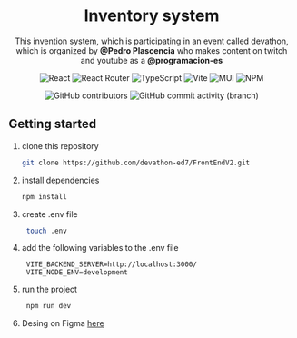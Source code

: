<div align="center">

# Inventory system

This invention system, which is participating in an event called devathon, which is organized by **@Pedro Plascencia** who makes content on twitch and youtube as a **@programacion-es**
<br>

![React](https://img.shields.io/badge/react-%2320232a.svg?style=for-the-badge&logo=react&logoColor=%2361DAFB)
![React Router](https://img.shields.io/badge/React_Router-CA4245?style=for-the-badge&logo=react-router&logoColor=white)
![TypeScript](https://img.shields.io/badge/typescript-%23007ACC.svg?style=for-the-badge&logo=typescript&logoColor=white)
![Vite](https://img.shields.io/badge/vite-%23646CFF.svg?style=for-the-badge&logo=vite&logoColor=white)
![MUI](https://img.shields.io/badge/MUI-%230081CB.svg?style=for-the-badge&logo=mui&logoColor=white)
![NPM](https://img.shields.io/badge/NPM-%23CB3837.svg?style=for-the-badge&logo=npm&logoColor=white)

![GitHub contributors](https://img.shields.io/github/contributors/devathon-ed7/FrontEndV2)
![GitHub commit activity (branch)](https://img.shields.io/github/commit-activity/w/devathon-ed7/FrontEndV2/develop)

</div>

## Getting started

1. clone this repository

   ```sh
   git clone https://github.com/devathon-ed7/FrontEndV2.git
   ```

2. install dependencies

   ```bash
   npm install
   ```

3. create .env file
   ```bash
    touch .env
   ```
4. add the following variables to the .env file
   ```env
    VITE_BACKEND_SERVER=http://localhost:3000/
    VITE_NODE_ENV=development
   ```
5. run the project
   ```bash
    npm run dev
   ```
6. Desing on Figma
   [here](https://www.figma.com/design/SCcubbrfRBqwdriPYy2KjW/Team-%237-Inventory-System?node-id=0-1&t=CS321tOWWvTWDKCg-0)

